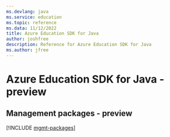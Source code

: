 ```yaml
---
ms.devlang: java
ms.service: education
ms.topic: reference
ms.data: 11/12/2022
title: Azure Education SDK for Java
author: joshfree
description: Reference for Azure Education SDK for Java
ms.author: jfree
---
```

# Azure Education SDK for Java - preview

## Management packages - preview
[!INCLUDE [mgmt-packages](education-mgmt-index.md)]